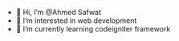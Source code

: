 - 👋 Hi, I’m @Ahmed Safwat
- 👀 I’m interested in web development
- 🌱 I’m currently learning codeigniter framework

<!---
Ahmed-safwat-2020/Ahmed-safwat-2020 is a ✨ special ✨ repository because its `README.md` (this file) appears on your GitHub profile.
You can click the Preview link to take a look at your changes.
--->
